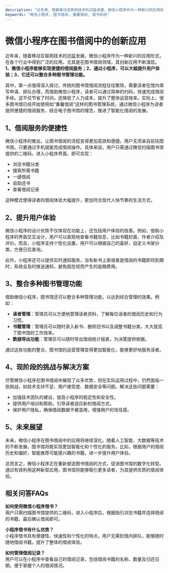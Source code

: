 ```yaml
---
description: "近年来，随着移动互联网技术的迅猛发展，微信小程序作为一种新兴的应用形式，在各个行业中得到广泛的应用，尤其是在图书借阅领域，其创新应用不断涌现。**1、微信小程序能够实现便捷的借阅服务；2、通过小程序，可以大幅提升用户体验；3、它还可以整合多种图书管理功能。** "
keywords: "微信小程序, 图书借阅, 番薯借阅, 借书系统"
---
```

# 微信小程序在图书借阅中的创新应用

近年来，随着移动互联网技术的迅猛发展，微信小程序作为一种新兴的应用形式，在各个行业中得到广泛的应用，尤其是在图书借阅领域，其创新应用不断涌现。**1、微信小程序能够实现便捷的借阅服务；2、通过小程序，可以大幅提升用户体验；3、它还可以整合多种图书管理功能。** 

其中，第一点值得深入探讨。传统的图书馆借阅流程往往繁琐，需要读者在馆内填写申请、排队办理，而借助微信小程序，读者可以通过简单的扫码，快速完成借阅手续。这不仅节省了时间，还降低了人力成本，提升了整体运营效率。实际上，很多图书馆已经开始使用如“番薯借阅”这样的图书管理系统，通过微信小程序为读者提供便捷的借阅服务，结合电子图书馆的理念，推进了智能化借阅的发展。

## 1、借阅服务的便捷性

微信小程序的推出，让图书借阅的流程变得更加高效和便捷。用户无须亲自前往图书馆，只要通过手机就能完成借阅操作。具体来说，用户只需通过微信扫描图书馆提供的二维码，进入小程序界面，即可实现：

- 浏览书籍分类
- 搜索所需书籍
- 一键借阅
- 自助还书
- 查看借阅记录

这种模式使得读者的借阅体验大幅提升，更加符合现代人快节奏的生活方式。

## 2、提升用户体验

微信小程序的设计优势不仅体现在功能上，还包括用户体验的改善。例如，借助小程序的界面交互设计，用户可以直观地查看书籍信息，比如书籍封面、作者介绍及评价。而且，小程序支持个性化设置，用户可以根据自己的喜好，自定义书架分类，方便日后查询。

此外，小程序还可以提供实时通知服务，当有新书上架或者是借阅的书籍即将到期时，系统会及时推送通知，避免因忽视而产生的逾期费用。

## 3、整合多种图书管理功能

借助微信小程序，图书馆还可以整合多种管理功能，以达到综合管理的效果。例如：

- **读者管理**：管理员可以方便地管理读者资料，了解每位读者的借阅历史和行为习惯。
- **书籍管理**：管理员可以随时录入新书、删除旧书以及调整书籍分类，大大提高了图书馆的工作效率。
- **数据导出功能**：管理员可以随时导出借阅统计报表，为决策提供依据。

通过这些功能的整合，图书馆的运营管理变得更加智能化，能够更好地服务读者。

## 4、现阶段的挑战与解决方案

尽管微信小程序在图书借阅中展现了众多优势，但在实际运用过程中，仍然面临一些挑战，如技术支持不足、用户接受度、数据安全等问题。解决这些问题需要：

- 加强技术团队的建设，提高小程序的稳定性和安全性。
- 提供用户培训和帮助，引导读者适应新的借阅方式。
- 保护用户隐私，确保借阅数据不被滥用，增强用户的信任感。

## 5、未来展望

未来，微信小程序在图书借阅中的应用将继续深化。随着人工智能、大数据等技术的不断发展，图书馆将能实现更加智能化和个性化的服务。比如，根据用户的借阅历史和偏好，智能推荐可能感兴趣的书籍，进一步提升用户体验。

总而言之，微信小程序正在重新塑造图书借阅的方式，促进图书馆的数字化转型。通过有效利用这种新型应用，图书馆将能够吸引更多读者，为其提供优质的借阅体验。

## 相关问答FAQs

**如何使用微信小程序借书？**  
用户只需扫描图书馆提供的二维码，进入小程序后，根据指引浏览书籍并选择借阅的书籍，最后确认借阅即可。

**小程序借书有什么优势？**  
小程序借书具有便捷性、快速性和个性化的特点，用户无需到馆内排队，能够随时随地借阅书籍，提升了整体的借阅体验。

**如何管理借阅记录？**  
用户可以在小程序中查看自己的借阅记录，包括借阅书籍的名称、数量及归还日期，便于掌握个人的借阅情况。
